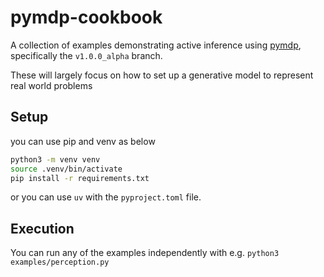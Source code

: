 # pymdp-cookbook
A collection of examples demonstrating active inference using [pymdp](https://github.com/infer-actively/pymdp),
specifically the `v1.0.0_alpha` branch.

These will largely focus on how to set up a generative model to represent real world problems

## Setup
you can use pip and venv as below
```bash
python3 -m venv venv
source .venv/bin/activate
pip install -r requirements.txt
```
or you can use `uv` with the `pyproject.toml` file.

## Execution
You can run any of the examples independently with e.g. `python3 examples/perception.py`
